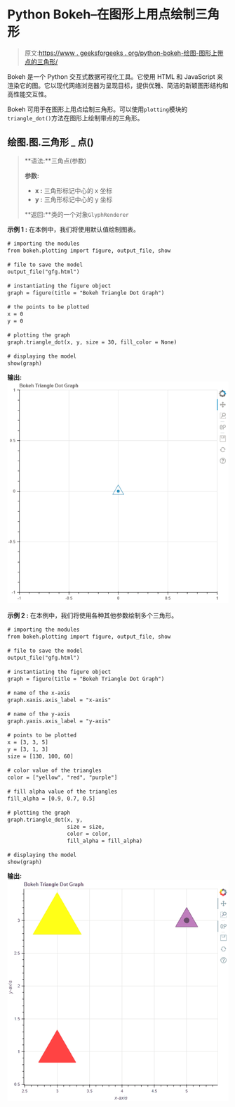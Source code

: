 # Python Bokeh–在图形上用点绘制三角形

> 原文:[https://www . geeksforgeeks . org/python-bokeh-绘图-图形上带点的三角形/](https://www.geeksforgeeks.org/python-bokeh-plotting-triangles-with-dots-on-a-graph/)

Bokeh 是一个 Python 交互式数据可视化工具。它使用 HTML 和 JavaScript 来渲染它的图。它以现代网络浏览器为呈现目标，提供优雅、简洁的新颖图形结构和高性能交互性。

Bokeh 可用于在图形上用点绘制三角形。可以使用`plotting`模块的`triangle_dot()`方法在图形上绘制带点的三角形。

## 绘图.图.三角形 _ 点()

> **语法:**三角点(参数)
> 
> **参数:**
> 
> *   **x :** 三角形标记中心的 x 坐标
> *   **y :** 三角形标记中心的 y 坐标
> 
> **返回:**类的一个对象`GlyphRenderer`

**示例 1 :** 在本例中，我们将使用默认值绘制图表。

```
# importing the modules
from bokeh.plotting import figure, output_file, show

# file to save the model
output_file("gfg.html")

# instantiating the figure object
graph = figure(title = "Bokeh Triangle Dot Graph")

# the points to be plotted
x = 0
y = 0

# plotting the graph
graph.triangle_dot(x, y, size = 30, fill_color = None)

# displaying the model
show(graph) 
```

**输出:**
![](img/847dadf8e07bfc8e1f2734347658a546.png)

**示例 2 :** 在本例中，我们将使用各种其他参数绘制多个三角形。

```
# importing the modules 
from bokeh.plotting import figure, output_file, show 

# file to save the model 
output_file("gfg.html") 

# instantiating the figure object 
graph = figure(title = "Bokeh Triangle Dot Graph") 

# name of the x-axis 
graph.xaxis.axis_label = "x-axis"

# name of the y-axis 
graph.yaxis.axis_label = "y-axis"

# points to be plotted
x = [3, 3, 5]
y = [3, 1, 3]
size = [130, 100, 60]

# color value of the triangles
color = ["yellow", "red", "purple"]

# fill alpha value of the triangles
fill_alpha = [0.9, 0.7, 0.5]

# plotting the graph 
graph.triangle_dot(x, y,
                   size = size,
                   color = color,
                   fill_alpha = fill_alpha) 

# displaying the model 
show(graph)
```

**输出:**
![](img/5ed0c26457ffc9e26059e94ff43c9333.png)